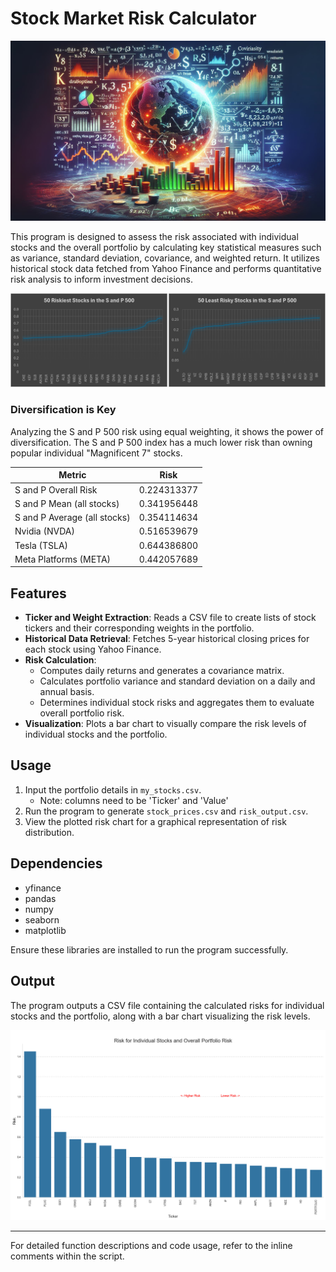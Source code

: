 # Stock Market Risk Calculator

![alt-text](risk_pic.png "Stock Market Risk") 

This program is designed to assess the risk associated with individual stocks and the overall portfolio by calculating 
key statistical measures such as variance, standard deviation, covariance, and weighted return. It utilizes historical 
stock data fetched from Yahoo Finance and performs quantitative risk analysis to inform investment decisions.

![alt-text](most_least.png "Most and Least Risky Stocks") 

### Diversification is Key
Analyzing the S and P 500 risk using equal weighting, it shows the power of diversification. The S and P 500 index has a much lower risk than 
owning popular individual "Magnificent 7" stocks.

| Metric                       | Risk        |  
|------------------------------|-------------|
| S and P Overall Risk         | 0.224313377 |
| S and P Mean (all stocks)    | 0.341956448 |
| S and P Average (all stocks) | 0.354114634 |
| Nvidia (NVDA)                | 0.516539679 |
| Tesla (TSLA)                 | 0.644386800 |
| Meta Platforms  (META)       | 0.442057689 |

## Features

- **Ticker and Weight Extraction**: Reads a CSV file to create lists of stock tickers and their corresponding weights in the portfolio.
- **Historical Data Retrieval**: Fetches 5-year historical closing prices for each stock using Yahoo Finance.
- **Risk Calculation**:
  - Computes daily returns and generates a covariance matrix.
  - Calculates portfolio variance and standard deviation on a daily and annual basis.
  - Determines individual stock risks and aggregates them to evaluate overall portfolio risk.
- **Visualization**: Plots a bar chart to visually compare the risk levels of individual stocks and the portfolio.

## Usage

1. Input the portfolio details in `my_stocks.csv`. 
   - Note: columns need to be 'Ticker' and 'Value'
2. Run the program to generate `stock_prices.csv` and `risk_output.csv`.
3. View the plotted risk chart for a graphical representation of risk distribution.

## Dependencies

- yfinance
- pandas
- numpy
- seaborn
- matplotlib

Ensure these libraries are installed to run the program successfully.

## Output

The program outputs a CSV file containing the calculated risks for individual stocks and the portfolio, 
along with a bar chart visualizing the risk levels.

![alt-text](chart.png "Risk Chart")

---

For detailed function descriptions and code usage, refer to the inline comments within the script.
```

